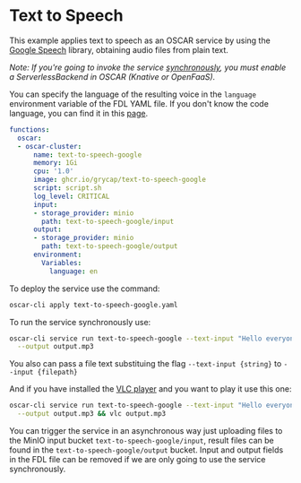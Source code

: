 # Text to Speech

This example applies text to speech as an OSCAR service by using the
[Google Speech](https://pypi.org/project/google-speech/) library, obtaining
audio files from plain text.

*Note: If you're going to invoke the service
[synchronously](https://docs.oscar.grycap.net/invoking/#synchronous-invocations),
you must enable a ServerlessBackend in OSCAR (Knative or OpenFaaS).*

You can specify the language of the resulting voice in the `language`
environment variable of the FDL YAML file. If you don't know the code
language, you can find it in this
[page](https://www.andiamo.co.uk/resources/iso-language-codes/).

```yaml
functions:
  oscar:
  - oscar-cluster:
      name: text-to-speech-google
      memory: 1Gi
      cpu: '1.0'
      image: ghcr.io/grycap/text-to-speech-google
      script: script.sh
      log_level: CRITICAL
      input:
      - storage_provider: minio
        path: text-to-speech-google/input
      output:
      - storage_provider: minio
        path: text-to-speech-google/output
      environment:
        Variables:
          language: en
```

To deploy the service use the command:

```sh
oscar-cli apply text-to-speech-google.yaml
```

To run the service synchronously use:

```sh
oscar-cli service run text-to-speech-google --text-input "Hello everyone" \
  --output output.mp3
```

You also can pass a file text substituing the flag `--text-input {string}` to
`--input {filepath}`

And if you have installed the [VLC player](https://www.videolan.org/vlc/) and
you want to play it use this one:

```sh
oscar-cli service run text-to-speech-google --text-input "Hello everyone" \
  --output output.mp3 && vlc output.mp3
```

You can trigger the service in an asynchronous way just uploading files to the
MinIO input bucket `text-to-speech-google/input`, result files can be found in
the `text-to-speech-google/output` bucket. Input and output fields in the FDL
file can be removed if we are only going to use the service synchronously.

